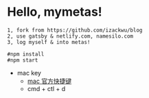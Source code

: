 # Hello, mymetas!

```
1, fork from https://github.com/izackwu/blog
2, use gatsby & netlify.com, namesilo.com
3, log myself & into metas!
```

```
#npm install
#npm start
```

* mac key
  - [mac 官方快捷键](https://support.apple.com/zh-cn/HT201236)
  - cmd + ctl + d
